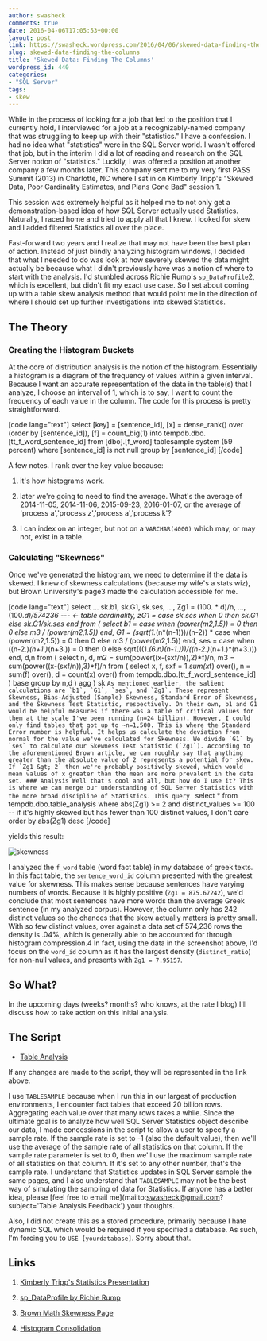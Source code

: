```yaml
---
author: swasheck
comments: true
date: 2016-04-06T17:05:53+00:00
layout: post
link: https://swasheck.wordpress.com/2016/04/06/skewed-data-finding-the-columns/
slug: skewed-data-finding-the-columns
title: 'Skewed Data: Finding The Columns'
wordpress_id: 440
categories: 
- "SQL Server"
tags:
- skew
---
```


While in the process of looking for a job that led to the position that I currently hold, I interviewed for a job at a recognizably-named company that was struggling to keep up with their "statistics." I have a confession. I had no idea what "statistics" were in the SQL Server world. I wasn't offered that job, but in the interim I did a lot of reading and research on the SQL Server notion of "statistics." Luckily, I was offered a position at another company a few months later. This company sent me to my very first PASS Summit (2013) in Charlotte, NC where I sat in on Kimberly Tripp's "Skewed Data, Poor Cardinality Estimates, and Plans Gone Bad" session 1.
<!-- more -->
This session was extremely helpful as it helped me to not only get a demonstration-based idea of how SQL Server actually used Statistics. Naturally, I raced home and tried to apply all that I knew. I looked for skew and I added filtered Statistics all over the place.

Fast-forward two years and I realize that may not have been the best plan of action. Instead of just blindly analyzing histogram windows, I decided that what I needed to do was look at how severely skewed the data might actually be because what I didn't previously have was a notion of where to start with the analysis. I'd stumbled across Richie Rump's `sp_DataProfile`2, which is excellent, but didn't fit my exact use case. So I set about coming up with a table skew analysis method that would point me in the direction of where I should set up further investigations into skewed Statistics.



## The Theory





### Creating the Histogram Buckets



At the core of distribution analysis is the notion of the histogram. Essentially a histogram is a diagram of the frequency of values within a given interval. Because I want an accurate representation of the data in the table(s) that I analyze, I choose an interval of 1, which is to say, I want to count the frequency of each value in the column. The code for this process is pretty straightforward.

[code lang="text"]
select
[key] = [sentence_id],
[x] = dense_rank() over (order by [sentence_id]),
[f] = count_big(1)
into tempdb.dbo.[tt_f_word_sentence_id]
from [dbo].[f_word]
tablesample system (59 percent)
where [sentence_id] is not null
group by [sentence_id]
[/code]

A few notes. I rank over the key value because:





  1. it's how histograms work.


  2. later we're going to need to find the average. What's the average of 2014-11-05, 2014-11-06, 2015-09-23, 2016-01-07, or the average of 'process a','process z','process a','process k'?


  3. I can index on an integer, but not on a `VARCHAR(4000)` which may, or may not, exist in a table.





### Calculating "Skewness"



Once we've generated the histogram, we need to determine if the data is skewed. I knew of skewness calculations (because my wife's a stats wiz), but Brown University's page3 made the calculation accessible for me.

[code lang="text"]
select
...
sk.b1,
sk.G1,
sk.ses,
...,
Zg1 = (100. * d)/n,
...,
(100.*d)/574236 --- &lt;- table cardinality,     zG1 = case sk.ses when 0 then sk.G1 else sk.G1/sk.ses end from (       select              b1 =                case when (power(m2,1.5)) = 0 then 0                else m3 / (power(m2,1.5))               end,            G1 = (sqrt(1.*(n*(n-1)))/(n-2)) *               case when (power(m2,1.5)) = 0 then 0                else m3 / (power(m2,1.5))               end,            ses = case when ((n-2.)*(n+1.)*(n+3.)) = 0 then 0               else sqrt(((1.*(6.*n)*(n-1.)))/((n-2.)*(n+1.)*(n+3.)))              end,            d,n         from (              select                      n,                  d,                  m2 = sum(power((x-(sxf/n)),2)*f)/n,                     m3 = sum(power((x-(sxf/n)),3)*f)/n              from (                      select                              x,                          f,                          sxf = 1.*sum(x*f) over(),                           n = sum(f) over(),                          d = count(x) over()                         from tempdb.dbo.[tt_f_word_sentence_id]                     ) base              group by n,d        ) agg ) sk ``` As mentioned earlier, the salient calculations are `b1`, `G1`, `ses`, and `Zg1`. These represent Skewness, Bias-Adjusted (Sample) Skewness, Standard Error of Skewness, and the Skewness Test Statistic, respectively. On their own, b1 and G1 would be helpful measures if there was a table of critical values for them at the scale I've been running (n=24 billion). However, I could only find tables that got up to ~n=1,500. This is where the Standard Error number is helpful. It helps us calculate the deviation from normal for the value we've calculated for Skewness. We divide `G1` by `ses` to calculate our Skewness Test Statistic (`Zg1`). According to the aforementioned Brown article, we can roughly say that anything greater than the absolute value of 2 represents a potential for skew. If `Zg1 &gt; 2` then we're probably positively skewed, which would mean values of x greater than the mean are more prevalent in the data set. ### Analysis Well that's cool and all, but how do I use it? This is where we can merge our understanding of SQL Server Statistics with the more broad discipline of Statistics. This query  ``` select      * from tempdb.dbo.table_analysis where abs(Zg1) &gt;= 2
and distinct_values &gt;= 100 -- if it's highly skewed but has fewer than 100 distinct values, I don't care
order by abs(Zg1) desc
[/code]

yields this result:

![skewness](https://swasheck.files.wordpress.com/2016/04/skewness.png)

I analyzed the `f_word` table (word fact table) in my database of greek texts. In this fact table, the `sentence_word_id` column presented with the greatest value for skewness. This makes sense because sentences have varying numbers of words. Because it is highly positive (`Zg1 = 875.67242`), we'd conclude that most sentences have more words than the average Greek sentence (in my analyzed corpus). However, the column only has 242 distinct values so the chances that the skew actually matters is pretty small. With so few distinct values, over against a data set of 574,236 rows the density is .04%, which is generally able to be accounted for through histogram compression.4 In fact, using the data in the screenshot above, I'd focus on the `word_id` column as it has the largest density (`distinct_ratio`) for non-null values, and presents with `Zg1 = 7.95157`.



## So What?



In the upcoming days (weeks? months? who knows, at the rate I blog) I'll discuss how to take action on this initial analysis.



## The Script







  * [Table Analysis](https://gitlab.com/swasheck/statistics-scripts/blob/master/table%20analysis.sql)



If any changes are made to the script, they will be represented in the link above.

I use `TABLESAMPLE` because when I run this in our largest of production environments, I encounter fact tables that exceed 20 billion rows. Aggregating each value over that many rows takes a while. Since the ultimate goal is to analyze how well SQL Server Statistics object describe our data, I made concessions in the script to allow a user to specify a sample rate. If the sample rate is set to -1 (also the default value), then we'll use the average of the sample rate of all statistics on that column. If the sample rate parameter is set to 0, then we'll use the maximum sample rate of all statistics on that column. If it's set to any other number, that's the sample rate. I understand that Statistics updates in SQL Server sample the same pages, and I also understand that `TABLESAMPLE` may not be the best way of simulating the sampling of data for Statistics. If anyone has a better idea, please [feel free to email me](mailto:swasheck@gmail.com?subject='Table Analysis Feedback') your thoughts.

Also, I did not create this as a stored procedure, primarily because I hate dynamic SQL which would be required if you specified a database. As such, I'm forcing you to `USE [yourdatabase]`. Sorry about that.



## Links







  1. [Kimberly Tripp's Statistics Presentation](http://www.sqlpass.org/summit/2013/Sessions/SessionDetails.aspx?sid=5050)


  2. [sp_DataProfile by Richie Rump](http://www.jorriss.net/projects/sp_dataprofile/)


  3. [Brown Math Skewness Page](http://brownmath.com/stat/shape.htm)


  4. [Histogram Consolidation](http://sqlmag.com/blog/how-many-steps-should-histogram-have)



